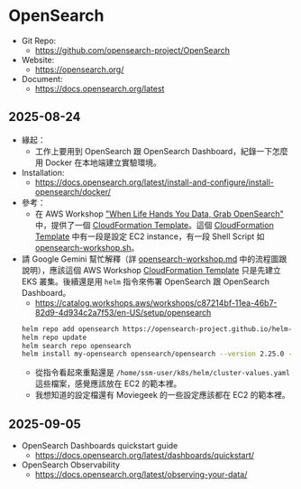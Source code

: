# OpenSearch

- Git Repo:
  - https://github.com/opensearch-project/OpenSearch
- Website:
  - https://opensearch.org/
- Document:
  - https://docs.opensearch.org/latest

## 2025-08-24

- 緣起：
  - 工作上要用到 OpenSearch 跟 OpenSearch Dashboard，紀錄一下怎麼用 Docker 在本地端建立實驗環境。
- Installation:
  - https://docs.opensearch.org/latest/install-and-configure/install-opensearch/docker/
- 參考：
  - 在 AWS Workshop ["When Life Hands You Data, Grab OpenSearch"](https://catalog.workshops.aws/workshops/c87214bf-11ea-46b7-82d9-4d934c2a7f53/en-US) 中，提供了一個 [CloudFormation Template](https://static.us-east-1.prod.workshops.aws/public/1db5425d-516a-4a44-98b8-97457a074f85/static/cfns/ops-workshop.yml)。這個 [CloudFormation Template](https://static.us-east-1.prod.workshops.aws/public/1db5425d-516a-4a44-98b8-97457a074f85/static/cfns/ops-workshop.yml) 中有一段是設定 EC2 instance，有一段 Shell Script 如 [opensearch-workshop.sh](opensearch-workshop.sh)。
- 請 Google Gemini 幫忙解釋（詳 [opensearch-workshop.md](opensearch-workshop.md) 中的流程圖跟說明），應該這個 AWS Workshop [CloudFormation Template](https://static.us-east-1.prod.workshops.aws/public/1db5425d-516a-4a44-98b8-97457a074f85/static/cfns/ops-workshop.yml) 只是先建立 EKS 叢集。後續還是用 `helm` 指令來佈署 OpenSearch 跟 OpenSearch Dashboard。
  - https://catalog.workshops.aws/workshops/c87214bf-11ea-46b7-82d9-4d934c2a7f53/en-US/setup/opensearch
  ```bash
  helm repo add opensearch https://opensearch-project.github.io/helm-charts/
  helm repo update
  helm search repo opensearch
  helm install my-opensearch opensearch/opensearch --version 2.25.0 --values=/home/ssm-user/k8s/helm/cluster-values.yaml
  ```
  - 從指令看起來重點還是 `/home/ssm-user/k8s/helm/cluster-values.yaml` 這些檔案，感覺應該放在 EC2 的範本裡。
  - 我想知道的設定檔還有 Moviegeek 的一些設定應該都在 EC2 的範本裡。

## 2025-09-05

- OpenSearch Dashboards quickstart guide
  - https://docs.opensearch.org/latest/dashboards/quickstart/
- OpenSearch Observability
  - https://docs.opensearch.org/latest/observing-your-data/